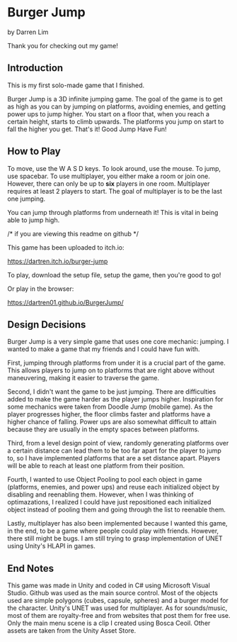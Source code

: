 Burger Jump
==============
by Darren Lim

Thank you for checking out my game!

Introduction
--------------

This is my first solo-made game that I finished.

Burger Jump is a 3D infinite jumping game. The goal of the game is to get as high as you can by jumping on platforms, avoiding enemies, and getting power ups to jump higher. You start on a floor that, when you reach a certain height, starts to climb upwards. The platforms you jump on start to fall the higher you get. That's it! Good Jump Have Fun!

How to Play
--------------

To move, use the W A S D keys. To look around, use the mouse. To jump, use spacebar. To use multiplayer, you either make a room or join one. However, there can only be up to **six** players in one room. Multiplayer requires at least 2 players to start. The goal of multiplayer is to be the last one jumping.

You can jump through platforms from underneath it! This is vital in being able to jump high.

/* if you are viewing this readme on github */

This game has been uploaded to itch.io:

https://dartren.itch.io/burger-jump

To play, download the setup file, setup the game, then you're good to go!
  
Or play in the browser:  
  
https://dartren01.github.io/BurgerJump/  

Design Decisions
--------------

Burger Jump is a very simple game that uses one core mechanic: jumping. I wanted to make a game that my friends and I could have fun with.

First, jumping through platforms from under it is a crucial part of the game. This allows players to jump on to platforms that are right above without maneuvering, making it easier to traverse the game.

Second, I didn't want the game to be just jumping. There are difficulties added to make the game harder as the player jumps higher. Inspiration for some mechanics were taken from Doodle Jump (mobile game). As the player progresses higher, the floor climbs faster and platforms have a higher chance of falling. Power ups are also somewhat difficult to attain because they are usually in the empty spaces between platforms.

Third, from a level design point of view, randomly generating platforms over a certain distance can lead them to be too far apart for the player to jump to, so I have implemented platforms that are a set distance apart. Players will be able to reach at least one platform from their position.

Fourth, I wanted to use Object Pooling to pool each object in game (platforms, enemies, and power ups) and reuse each initialized object by disabling and reenabling them. However, when I was thinking of optimazations, I realized I could have just repositioned each initialized object instead of pooling them and going through the list to reenable them.

Lastly, multiplayer has also been implemented because I wanted this game, in the end, to be a game where people could play with friends. However, there still might be bugs. I am still trying to grasp implementation of UNET using Unity's HLAPI in games.

End Notes
--------------

This game was made in Unity and coded in C# using Microsoft Visual Studio. Github was used as the main source control. Most of the objects used are simple polygons (cubes, capsule, spheres) and a burger model for the character. Unity's UNET was used for multiplayer. As for sounds/music, most of them are royalty-free and from websites that post them for free use. Only the main menu scene is a clip I created using Bosca Ceoil. Other assets are taken from the Unity Asset Store.
